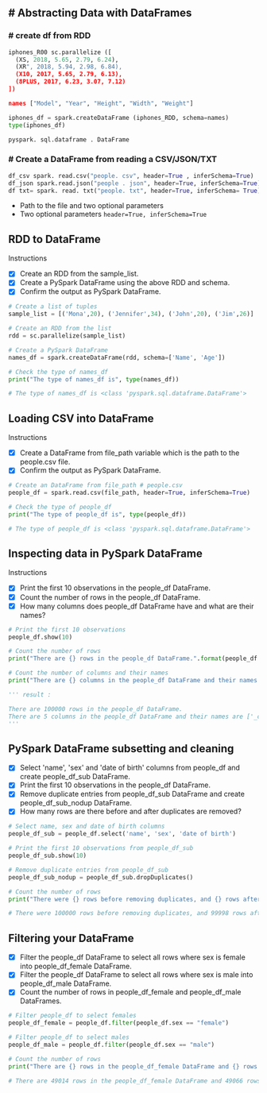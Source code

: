 ## # Abstracting Data with DataFrames
### # create df from RDD
```py
iphones_R00 sc.parallelize ([
  (XS, 2018, 5.65, 2.79, 6.24),
  (XR", 2018, 5.94, 2.98, 6.84),
  (X10, 2017, 5.65, 2.79, 6.13),
  (8PLUS, 2017, 6.23, 3.07, 7.12)
])

names ["Model", "Year", "Height", "Width", "Weight"]

iphones_df = spark.createDataFrame (iphones_RDD, schema=names)
type(iphones_df)
```
    pyspark. sql.dataframe . DataFrame
### # Create a DataFrame from reading a CSV/JSON/TXT
```py
df_csv spark. read.csv("people. csv", header=True , inferSchema=True)
df_json spark.read.json("people . json", header=True, inferSchema=True)
df txt= spark. read. txt("people. txt", header=True, inferSchema= True)
```
- Path to the file and two optional parameters
- Two optional parameters
  `header=True, inferSchema=True`
## RDD to DataFrame
Instructions
- [x] Create an RDD from the sample_list.
- [x] Create a PySpark DataFrame using the above RDD and schema.
- [x] Confirm the output as PySpark DataFrame.
```py
# Create a list of tuples
sample_list = [('Mona',20), ('Jennifer',34), ('John',20), ('Jim',26)]

# Create an RDD from the list
rdd = sc.parallelize(sample_list)

# Create a PySpark DataFrame
names_df = spark.createDataFrame(rdd, schema=['Name', 'Age'])

# Check the type of names_df
print("The type of names_df is", type(names_df))

# The type of names_df is <class 'pyspark.sql.dataframe.DataFrame'>
```
## Loading CSV into DataFrame
Instructions
- [x] Create a DataFrame from file_path variable which is the path to the people.csv file.
- [x] Confirm the output as PySpark DataFrame.
```py
# Create an DataFrame from file_path # people.csv
people_df = spark.read.csv(file_path, header=True, inferSchema=True)

# Check the type of people_df
print("The type of people_df is", type(people_df))

# The type of people_df is <class 'pyspark.sql.dataframe.DataFrame'>
```
##  Inspecting data in PySpark DataFrame
Instructions
- [x] Print the first 10 observations in the people_df DataFrame.
- [x] Count the number of rows in the people_df DataFrame.
- [x] How many columns does people_df DataFrame have and what are their names?
```py
# Print the first 10 observations 
people_df.show(10)

# Count the number of rows 
print("There are {} rows in the people_df DataFrame.".format(people_df.count()))

# Count the number of columns and their names
print("There are {} columns in the people_df DataFrame and their names are {}".format(len(people_df.columns), people_df.columns))

''' result :

There are 100000 rows in the people_df DataFrame.
There are 5 columns in the people_df DataFrame and their names are ['_c0', 'person_id', 'name', 'sex', 'date of birth']
'''
```
## PySpark DataFrame subsetting and cleaning
- [x] Select 'name', 'sex' and 'date of birth' columns from people_df and create people_df_sub DataFrame.
- [x] Print the first 10 observations in the people_df DataFrame.
- [x] Remove duplicate entries from people_df_sub DataFrame and create people_df_sub_nodup DataFrame.
- [x] How many rows are there before and after duplicates are removed?
```py
# Select name, sex and date of birth columns
people_df_sub = people_df.select('name', 'sex', 'date of birth')

# Print the first 10 observations from people_df_sub
people_df_sub.show(10)

# Remove duplicate entries from people_df_sub
people_df_sub_nodup = people_df_sub.dropDuplicates()

# Count the number of rows
print("There were {} rows before removing duplicates, and {} rows after removing duplicates".format(people_df_sub.count(), people_df_sub_nodup.count()))

# There were 100000 rows before removing duplicates, and 99998 rows after removing duplicates
```
## Filtering your DataFrame
- [x] Filter the people_df DataFrame to select all rows where sex is female into people_df_female DataFrame.
- [x] Filter the people_df DataFrame to select all rows where sex is male into people_df_male DataFrame.
- [x] Count the number of rows in people_df_female and people_df_male DataFrames.
```py
# Filter people_df to select females 
people_df_female = people_df.filter(people_df.sex == "female")

# Filter people_df to select males
people_df_male = people_df.filter(people_df.sex == "male")

# Count the number of rows 
print("There are {} rows in the people_df_female DataFrame and {} rows in the people_df_male DataFrame".format(people_df_female.count(), people_df_male.count()))

# There are 49014 rows in the people_df_female DataFrame and 49066 rows in the people_df_male DataFrame
```
